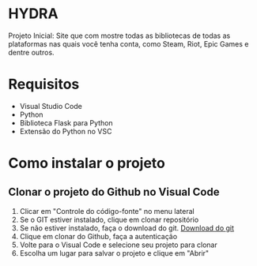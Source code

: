 # HYDRA
Projeto Inicial: Site que com mostre todas as bibliotecas de todas as plataformas nas quais você tenha conta, como Steam, Riot, Epic Games e dentre outros.

# Requisitos
- Visual Studio Code
- Python
- Biblioteca Flask para Python
- Extensão do Python no VSC

# Como instalar o projeto
## Clonar o projeto do Github no Visual Code
 1. Clicar em "Controle do código-fonte" no menu lateral
 2. Se o GIT estiver instalado, clique em clonar repositório
 3. Se não estiver instalado, faça o download do git. [Download do git](https://git-scm.com/)
 4. Clique em clonar do Github, faça a autenticação
 5. Volte para o Visual Code e selecione seu projeto para clonar
 6. Escolha um lugar para salvar o projeto e clique em "Abrir"
